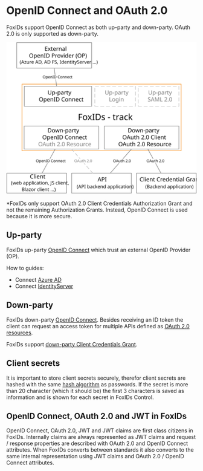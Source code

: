 ﻿# OpenID Connect and OAuth 2.0

FoxIDs support OpenID Connect as both up-party and down-party. OAuth 2.0 is only supported as down-party.

![FoxIDs OAuth 2.0 and OpenID Connect](images/parties-oauth-oidc.svg)

*FoxIDs only support OAuth 2.0 Client Credentials Authorization 
Grant and not the remaining Authorization Grants. Instead, OpenID Connect is used because it is more secure.

## Up-party

FoxIDs up-party [OpenID Connect](up-party-oidc.md) which trust an external OpenID Provider (OP).

How to guides:

- Connect [Azure AD](up-party-howto-oidc-azure-ad.md) 
- Connect [IdentityServer](up-party-howto-oidc-identityserver.md)

## Down-party

FoxIDs down-party [OpenID Connect](down-party-oauth-2.0-oidc.md). Besides receiving an ID token the client can request an access token for multiple APIs defined as [OAuth 2.0 resources](down-party-oauth-2.0-oidc.md#oauth-20-resource).

FoxIDs support [down-party Client Credentials Grant](down-party-oauth-2.0-oidc.md#client-credentials-grant).

## Client secrets
It is important to store client secrets securely, therefor client secrets are hashed with the same [hash algorithm](login.md#password-hash) as passwords. If the secret is more than 20 character (which it should be) the first 3 characters is saved as information and is shown for each secret in FoxIDs Control. 

## OpenID Connect, OAuth 2.0 and JWT in FoxIDs
OpenID Connect, OAuth 2.0, JWT and JWT claims are first class citizens in FoxIDs. Internally claims are always represented as JWT claims and request / response properties are described with OAuth 2.0 and OpenID Connect attributes. When FoxIDs converts between standards it also converts to the same internal representation using JWT claims and OAuth 2.0 / OpenID Connect attributes.

